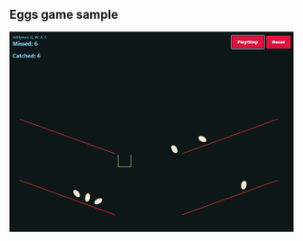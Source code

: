 ## Eggs game sample

![Eggs game](https://github.com/GintautasTubilevicius/FrontEnd/blob/master/ReactJS/game/EggsGame.png)